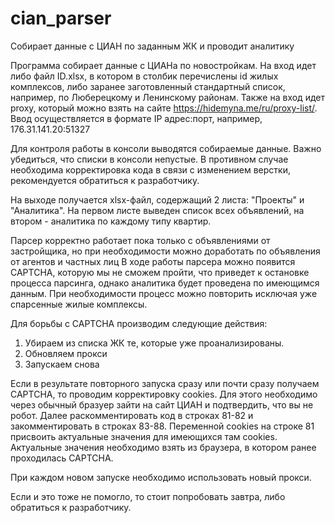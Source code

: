 # cian_parser
Собирает данные с ЦИАН по заданным ЖК и проводит аналитику

Программа собирает данные с ЦИАНа по новостройкам. На вход идет либо файл ID.xlsx, в котором в столбик перечислены id жилых комплексов, 
либо заранее заготовленный стандартный список, например, по Люберецкому и Ленинскому районам.
Также на вход идет proxy, который можно взять на сайте https://hidemyna.me/ru/proxy-list/. 
Ввод осуществляется в формате IP адрес:порт, например, 176.31.141.20:51327

Для контроля работы в консоли выводятся собираемые данные. Важно убедиться, что списки в консоли непустые. 
В противном случае необходима корректировка кода в связи с изменением верстки, рекомендуется обратиться к разработчику.

На выходе получается xlsx-файл, содержащий 2 листа: "Проекты" и "Аналитика". На первом листе выведен список всех объявлений,
на втором - аналитика по каждому типу квартир.

Парсер корректно работает пока только с объявлениями от застройщика, но при необходимости можно доработать по объявления от агентов и частных лиц
В ходе работы парсера можно появится CAPTCHA, которую мы не сможем пройти, что приведет к остановке процесса парсинга, однако аналитика будет проведена по
имеющимся данным. При необходимости процесс можно повторить исключая уже спарсенные жилые комплексы.

Для борьбы с CAPTCHA производим следующие действия:
1. Убираем из списка ЖК те, которые уже проанализированы.
2. Обновляем прокси
3. Запускаем снова

Если в результате повторного запуска сразу или почти сразу получаем CAPTCHA, то проводим корректировку cookies. 
Для этого необходимо через обычный бразуер зайти на сайт ЦИАН и подтвердить, что вы не робот. 
Далее раскомментировать код в строках 81-82 и закомментировать в строках 83-88. 
Переменной cookies на строке 81 присвоить актуальные значения для имеющихся там cookies.
Актуальные значения необходимо взять из браузера, в котором ранее проходилась CAPTCHА. 

При каждом новом запуске необходимо использовать новый прокси.

Если и это тоже не помогло, то стоит попробовать завтра, либо обратиться к разработчику.

